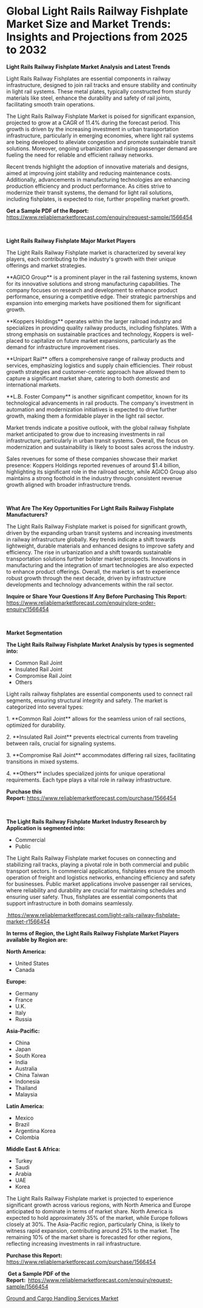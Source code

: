 <p><h1>Global Light Rails Railway Fishplate Market Size and Market Trends: Insights and Projections from 2025 to 2032</h1></p><p><strong>Light Rails Railway Fishplate Market Analysis and Latest Trends</strong></p>
<p><p>Light Rails Railway Fishplates are essential components in railway infrastructure, designed to join rail tracks and ensure stability and continuity in light rail systems. These metal plates, typically constructed from sturdy materials like steel, enhance the durability and safety of rail joints, facilitating smooth train operations.</p><p>The Light Rails Railway Fishplate Market is poised for significant expansion, projected to grow at a CAGR of 11.4% during the forecast period. This growth is driven by the increasing investment in urban transportation infrastructure, particularly in emerging economies, where light rail systems are being developed to alleviate congestion and promote sustainable transit solutions. Moreover, ongoing urbanization and rising passenger demand are fueling the need for reliable and efficient railway networks.</p><p>Recent trends highlight the adoption of innovative materials and designs, aimed at improving joint stability and reducing maintenance costs. Additionally, advancements in manufacturing technologies are enhancing production efficiency and product performance. As cities strive to modernize their transit systems, the demand for light rail solutions, including fishplates, is expected to rise, further propelling market growth.</p></p>
<p><strong>Get a Sample PDF of the Report:&nbsp;</strong> <a href="https://www.reliablemarketforecast.com/enquiry/request-sample/1566454?utm_campaign=3357&utm_medium=2&utm_source=Github&utm_content=ia&utm_term=22032025&utm_id=light-rails-railway-fishplate">https://www.reliablemarketforecast.com/enquiry/request-sample/1566454</a></p>
<p>&nbsp;</p>
<p><strong>Light Rails Railway Fishplate Major Market Players</strong></p>
<p><p>The Light Rails Railway Fishplate market is characterized by several key players, each contributing to the industry's growth with their unique offerings and market strategies.</p><p>**AGICO Group** is a prominent player in the rail fastening systems, known for its innovative solutions and strong manufacturing capabilities. The company focuses on research and development to enhance product performance, ensuring a competitive edge. Their strategic partnerships and expansion into emerging markets have positioned them for significant growth.</p><p>**Koppers Holdings** operates within the larger railroad industry and specializes in providing quality railway products, including fishplates. With a strong emphasis on sustainable practices and technology, Koppers is well-placed to capitalize on future market expansions, particularly as the demand for infrastructure improvement rises.</p><p>**Unipart Rail** offers a comprehensive range of railway products and services, emphasizing logistics and supply chain efficiencies. Their robust growth strategies and customer-centric approach have allowed them to capture a significant market share, catering to both domestic and international markets.</p><p>**L.B. Foster Company** is another significant competitor, known for its technological advancements in rail products. The company's investment in automation and modernization initiatives is expected to drive further growth, making them a formidable player in the light rail sector.</p><p>Market trends indicate a positive outlook, with the global railway fishplate market anticipated to grow due to increasing investments in rail infrastructure, particularly in urban transit systems. Overall, the focus on modernization and sustainability is likely to boost sales across the industry.</p><p>Sales revenues for some of these companies showcase their market presence: Koppers Holdings reported revenues of around $1.4 billion, highlighting its significant role in the railroad sector, while AGICO Group also maintains a strong foothold in the industry through consistent revenue growth aligned with broader infrastructure trends.</p></p>
<p>&nbsp;</p>
<p><strong>What Are The Key Opportunities For Light Rails Railway Fishplate Manufacturers?</strong></p>
<p><p>The Light Rails Railway Fishplate market is poised for significant growth, driven by the expanding urban transit systems and increasing investments in railway infrastructure globally. Key trends indicate a shift towards lightweight, durable materials and enhanced designs to improve safety and efficiency. The rise in urbanization and a shift towards sustainable transportation solutions further bolster market prospects. Innovations in manufacturing and the integration of smart technologies are also expected to enhance product offerings. Overall, the market is set to experience robust growth through the next decade, driven by infrastructure developments and technology advancements within the rail sector.</p></p>
<p><strong>Inquire or Share Your Questions If Any Before Purchasing This Report:</strong> <a href="https://www.reliablemarketforecast.com/enquiry/pre-order-enquiry/1566454?utm_campaign=3357&utm_medium=2&utm_source=Github&utm_content=ia&utm_term=22032025&utm_id=light-rails-railway-fishplate">https://www.reliablemarketforecast.com/enquiry/pre-order-enquiry/1566454</a></p>
<p>&nbsp;</p>
<p><strong>Market Segmentation</strong></p>
<p><strong>The Light Rails Railway Fishplate Market Analysis by types is segmented into:</strong></p>
<p><ul><li>Common Rail Joint</li><li>Insulated Rail Joint</li><li>Compromise Rail Joint</li><li>Others</li></ul></p>
<p><p>Light rails railway fishplates are essential components used to connect rail segments, ensuring structural integrity and safety. The market is categorized into several types: </p><p>1. **Common Rail Joint** allows for the seamless union of rail sections, optimized for durability.</p><p>2. **Insulated Rail Joint** prevents electrical currents from traveling between rails, crucial for signaling systems.</p><p>3. **Compromise Rail Joint** accommodates differing rail sizes, facilitating transitions in mixed systems.</p><p>4. **Others** includes specialized joints for unique operational requirements. Each type plays a vital role in railway infrastructure.</p></p>
<p><strong>Purchase this Report:&nbsp;</strong><a href="https://www.reliablemarketforecast.com/purchase/1566454?utm_campaign=3357&utm_medium=2&utm_source=Github&utm_content=ia&utm_term=22032025&utm_id=light-rails-railway-fishplate">https://www.reliablemarketforecast.com/purchase/1566454</a></p>
<p>&nbsp;</p>
<p><strong>The Light Rails Railway Fishplate Market Industry Research by Application is segmented into:</strong></p>
<p><ul><li>Commercial</li><li>Public</li></ul></p>
<p><p>The Light Rails Railway Fishplate market focuses on connecting and stabilizing rail tracks, playing a pivotal role in both commercial and public transport sectors. In commercial applications, fishplates ensure the smooth operation of freight and logistics networks, enhancing efficiency and safety for businesses. Public market applications involve passenger rail services, where reliability and durability are crucial for maintaining schedules and ensuring user safety. Thus, fishplates are essential components that support infrastructure in both domains seamlessly.</p></p>
<p><a href="https://www.reliablemarketforecast.com/light-rails-railway-fishplate-market-r1566454?utm_campaign=3357&utm_medium=2&utm_source=Github&utm_content=ia&utm_term=22032025&utm_id=light-rails-railway-fishplate">&nbsp;https://www.reliablemarketforecast.com/light-rails-railway-fishplate-market-r1566454</a></p>
<p><strong>In terms of Region, the Light Rails Railway Fishplate Market Players available by Region are:</strong></p>
<p>
    <p> <strong> North America: </strong>
        <ul>
            <li>United States</li>
            <li>Canada</li>
        </ul>
        </p> 
    <p> <strong> Europe: </strong>
        <ul>
            <li>Germany</li>
            <li>France</li>
            <li>U.K.</li>
            <li>Italy</li>
            <li>Russia</li>
        </ul>
        </p> 
    <p> <strong> Asia-Pacific: </strong>
        <ul>
            <li>China</li>
            <li>Japan</li>
            <li>South Korea</li>
            <li>India</li>
            <li>Australia</li>
            <li>China Taiwan</li>
            <li>Indonesia</li>
            <li>Thailand</li>
            <li>Malaysia</li>
        </ul>
        </p> 
    <p> <strong> Latin America: </strong>
        <ul>
            <li>Mexico</li>
            <li>Brazil</li>
            <li>Argentina Korea</li>
            <li>Colombia</li>
        </ul>
        </p> 
    <p> <strong> Middle East & Africa: </strong>
        <ul>
            <li>Turkey</li>
            <li>Saudi</li>
            <li>Arabia</li>
            <li>UAE</li>
            <li>Korea</li>
        </ul>
    </p>
    </p>
<p><p>The Light Rails Railway Fishplate market is projected to experience significant growth across various regions, with North America and Europe anticipated to dominate in terms of market share. North America is expected to hold approximately 35% of the market, while Europe follows closely at 30%. The Asia-Pacific region, particularly China, is likely to witness rapid expansion, contributing around 25% to the market. The remaining 10% of the market share is forecasted for other regions, reflecting increasing investments in rail infrastructure.</p></p>
<p><strong>Purchase this Report: </strong><a href="https://www.reliablemarketforecast.com/purchase/1566454?utm_campaign=3357&utm_medium=2&utm_source=Github&utm_content=ia&utm_term=22032025&utm_id=light-rails-railway-fishplate">https://www.reliablemarketforecast.com/purchase/1566454</a></p>
<p>&nbsp;<strong>Get a Sample PDF of the Report:&nbsp;&nbsp;</strong><a href="https://www.reliablemarketforecast.com/enquiry/request-sample/1566454?utm_campaign=3357&utm_medium=2&utm_source=Github&utm_content=ia&utm_term=22032025&utm_id=light-rails-railway-fishplate">https://www.reliablemarketforecast.com/enquiry/request-sample/1566454</a></p>
<p><strong></strong></p>
<p><p><a href="https://github.com/shamyzinniwl/Market-Research-Report-List-1/blob/main/ground-and-cargo-handling-services-market.md?utm_campaign=3357&utm_medium=2&utm_source=Github&utm_content=ia&utm_term=22032025&utm_id=light-rails-railway-fishplate">Ground and Cargo Handling Services Market</a></p></p>